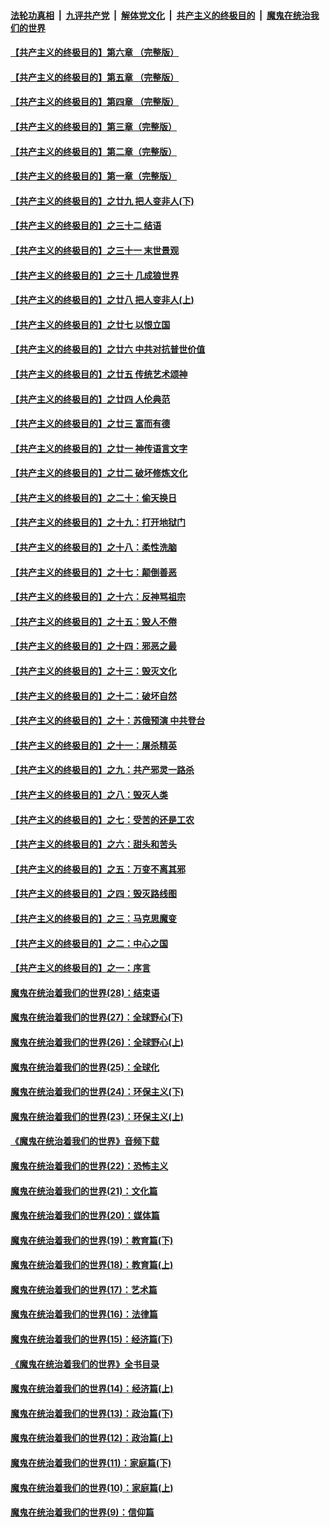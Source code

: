 ####  [法轮功真相](../../../../basic/blob/master/README.md?t=12270401) &nbsp;|&nbsp; [九评共产党](../../../../9ping.md/blob/master/README.md?t=12270401) &nbsp;|&nbsp; [解体党文化](../../../../jtdwh.md/blob/master/README.md?t=12270401)  &nbsp;|&nbsp; [共产主义的终极目的](../../../../gczydzjmd.md/blob/master/README.md?t=12270401) &nbsp;|&nbsp; [魔鬼在统治我们的世界](../../../../mgztzwmdsj.md/blob/master/README.md?t=12270401) 

#### [【共产主义的终极目的】第六章 （完整版）](../pages/nsc422/n11428913.md?t=12270401) 

#### [【共产主义的终极目的】第五章 （完整版）](../pages/nsc422/n11428912.md?t=12270401) 

#### [【共产主义的终极目的】第四章 （完整版）](../pages/nsc422/n11428907.md?t=12270401) 

#### [【共产主义的终极目的】第三章（完整版）](../pages/nsc422/n11428848.md?t=12270401) 

#### [【共产主义的终极目的】第二章（完整版）](../pages/nsc422/n11428831.md?t=12270401) 

#### [【共产主义的终极目的】第一章（完整版）](../pages/nsc422/n11417651.md?t=12270401) 

#### [【共产主义的终极目的】之廿九 把人变非人(下)](../pages/nsc422/n11344140.md?t=12270401) 

#### [【共产主义的终极目的】之三十二 结语](../pages/nsc422/n11360535.md?t=12270401) 

#### [【共产主义的终极目的】之三十一 末世景观](../pages/nsc422/n11351129.md?t=12270401) 

#### [【共产主义的终极目的】之三十 几成狼世界](../pages/nsc422/n11348280.md?t=12270401) 

#### [【共产主义的终极目的】之廿八 把人变非人(上)](../pages/nsc422/n11340492.md?t=12270401) 

#### [【共产主义的终极目的】之廿七 以恨立国](../pages/nsc422/n11336944.md?t=12270401) 

#### [【共产主义的终极目的】之廿六 中共对抗普世价值](../pages/nsc422/n11324785.md?t=12270401) 

#### [【共产主义的终极目的】之廿五 传统艺术颂神](../pages/nsc422/n11296396.md?t=12270401) 

#### [【共产主义的终极目的】之廿四 人伦典范](../pages/nsc422/n11296397.md?t=12270401) 

#### [【共产主义的终极目的】之廿三 富而有德](../pages/nsc422/n11283598.md?t=12270401) 

#### [【共产主义的终极目的】之廿一 神传语言文字](../pages/nsc422/n11263265.md?t=12270401) 

#### [【共产主义的终极目的】之廿二 破坏修炼文化](../pages/nsc422/n11245728.md?t=12270401) 

#### [【共产主义的终极目的】之二十：偷天换日](../pages/nsc422/n11238846.md?t=12270401) 

#### [【共产主义的终极目的】之十九：打开地狱门](../pages/nsc422/n11206376.md?t=12270401) 

#### [【共产主义的终极目的】之十八：柔性洗脑](../pages/nsc422/n11199994.md?t=12270401) 

#### [【共产主义的终极目的】之十七：颠倒善恶](../pages/nsc422/n11179782.md?t=12270401) 

#### [【共产主义的终极目的】之十六：反神骂祖宗](../pages/nsc422/n11166798.md?t=12270401) 

#### [【共产主义的终极目的】之十五：毁人不倦](../pages/nsc422/n11166792.md?t=12270401) 

#### [【共产主义的终极目的】之十四：邪恶之最](../pages/nsc422/n11150249.md?t=12270401) 

#### [【共产主义的终极目的】之十三：毁灭文化](../pages/nsc422/n11135227.md?t=12270401) 

#### [【共产主义的终极目的】之十二：破坏自然](../pages/nsc422/n11135214.md?t=12270401) 

#### [【共产主义的终极目的】之十：苏俄预演 中共登台](../pages/nsc422/n11118424.md?t=12270401) 

#### [【共产主义的终极目的】之十一：屠杀精英](../pages/nsc422/n11118442.md?t=12270401) 

#### [【共产主义的终极目的】之九：共产邪灵一路杀](../pages/nsc422/n11114139.md?t=12270401) 

#### [【共产主义的终极目的】之八：毁灭人类](../pages/nsc422/n11108503.md?t=12270401) 

#### [【共产主义的终极目的】之七：受苦的还是工农](../pages/nsc422/n11101809.md?t=12270401) 

#### [【共产主义的终极目的】之六：甜头和苦头](../pages/nsc422/n11096971.md?t=12270401) 

#### [【共产主义的终极目的】之五：万变不离其邪](../pages/nsc422/n11091285.md?t=12270401) 

#### [【共产主义的终极目的】之四：毁灭路线图](../pages/nsc422/n11086284.md?t=12270401) 

#### [【共产主义的终极目的】之三：马克思魔变](../pages/nsc422/n11061941.md?t=12270401) 

#### [【共产主义的终极目的】之二：中心之国](../pages/nsc422/n11047728.md?t=12270401) 

#### [【共产主义的终极目的】之一：序言](../pages/nsc422/n11086077.md?t=12270401) 

#### [魔鬼在统治着我们的世界(28)：结束语](../pages/nsc422/n10936246.md?t=12270401) 

#### [魔鬼在统治着我们的世界(27)：全球野心(下)](../pages/nsc422/n10928319.md?t=12270401) 

#### [魔鬼在统治着我们的世界(26)：全球野心(上)](../pages/nsc422/n10900318.md?t=12270401) 

#### [魔鬼在统治着我们的世界(25)：全球化](../pages/nsc422/n10788205.md?t=12270401) 

#### [魔鬼在统治着我们的世界(24)：环保主义(下)](../pages/nsc422/n10695307.md?t=12270401) 

#### [魔鬼在统治着我们的世界(23)：环保主义(上)](../pages/nsc422/n10688613.md?t=12270401) 

#### [《魔鬼在统治着我们的世界》音频下载](../pages/nsc422/n10635553.md?t=12270401) 

#### [魔鬼在统治着我们的世界(22)：恐怖主义](../pages/nsc422/n10614727.md?t=12270401) 

#### [魔鬼在统治着我们的世界(21)：文化篇](../pages/nsc422/n10597706.md?t=12270401) 

#### [魔鬼在统治着我们的世界(20)：媒体篇](../pages/nsc422/n10586579.md?t=12270401) 

#### [魔鬼在统治着我们的世界(19)：教育篇(下)](../pages/nsc422/n10564808.md?t=12270401) 

#### [魔鬼在统治着我们的世界(18)：教育篇(上)](../pages/nsc422/n10526970.md?t=12270401) 

#### [魔鬼在统治着我们的世界(17)：艺术篇](../pages/nsc422/n10499093.md?t=12270401) 

#### [魔鬼在统治着我们的世界(16)：法律篇](../pages/nsc422/n10485969.md?t=12270401) 

#### [魔鬼在统治着我们的世界(15)：经济篇(下)](../pages/nsc422/n10469975.md?t=12270401) 

#### [《魔鬼在统治着我们的世界》全书目录](../pages/nsc422/n10464261.md?t=12270401) 

#### [魔鬼在统治着我们的世界(14)：经济篇(上)](../pages/nsc422/n10457370.md?t=12270401) 

#### [魔鬼在统治着我们的世界(13)：政治篇(下)](../pages/nsc422/n10448270.md?t=12270401) 

#### [魔鬼在统治着我们的世界(12)：政治篇(上)](../pages/nsc422/n10444576.md?t=12270401) 

#### [魔鬼在统治着我们的世界(11)：家庭篇(下)](../pages/nsc422/n10440961.md?t=12270401) 

#### [魔鬼在统治着我们的世界(10)：家庭篇(上)](../pages/nsc422/n10435448.md?t=12270401) 

#### [魔鬼在统治着我们的世界(9)：信仰篇](../pages/nsc422/n10432159.md?t=12270401) 

